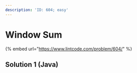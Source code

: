 ```yaml
---
description: 'ID: 604; easy'
---
```


# Window Sum

{% embed url="https://www.lintcode.com/problem/604/" %}

## Solution 1 \(Java\)

```java

```

